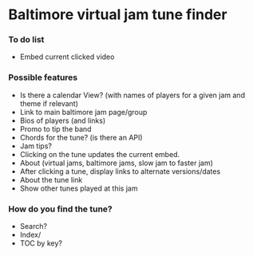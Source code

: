 # Baltimore virtual jam tune finder #


### To do list ###

* Embed current clicked video



### Possible features ###

* Is there a calendar View? (with names of players for a given jam and theme if relevant)
* Link to main baltimore jam page/group
* Bios of players (and links)
* Promo to tip the band
* Chords for the tune? (is there an API)
* Jam tips?
* Clicking on the tune updates the current embed.
* About (virtual jams, baltimore jams, slow jam to faster jam)
* After clicking a tune, display links to alternate versions/dates
* About the tune link
* Show other tunes played at this jam


### How do you find the tune? ###
* Search?
* Index/
* TOC by key?